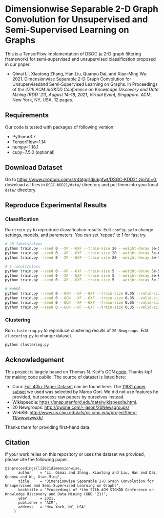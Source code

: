 # Dimensionwise Separable 2-D Graph Convolution for Unsupervised and Semi-Supervised Learning on Graphs

This is a TensorFlow implementation of DSGC (a 2-D graph filtering framework) for semi-supervised and unsupervised classification proposed in our paper:

* Qimai LI, Xiaotong Zhang, Han Liu, Quanyu Dai, and Xiao-Ming Wu. 2021. Dimensionwise Separable 2-D Graph Convolution for Unsupervisedand Semi-Supervised Learning on Graphs. In Proceedings of *the 27th ACM SIGKDD Conference on Knowledge Discovery and Data Mining (KDD ’21), August 14–18, 2021, Virtual Event, Singapore*. ACM, New York, NY, USA, 12 pages.

## Requirements
Our code is tested with packages of following version:
* Python=3.7
* TensorFlow=1.14
* numpy=1.18.1
* cupy=7.5.0 (optional)
## Download Dataset
Go to https://www.dropbox.com/s/r4btgq1djubgfwt/DSGC-KDD21.zip?dl=0, download all files in `DSGC-KDD21/data/` directory and put them into your local `data/` directory. 

## Reproduce Experimental Results

### Classification
Run `train.py` to reproduce classification results. Edit `config.py` to change settings, models, and parameters. You can set 'repeat' to 1 for fast try.

```bash
# 20 labels/class
python train.py --seed 0 --XF --GXF --train-size 20 --weight-decay 5e-5 --repeat 50 --dataset large_cora
python train.py --seed 0 --XF --GXF --train-size 20 --weight-decay 5e-6 --repeat 50 --dataset 20news
python train.py --seed 0 --XF --GXF --train-size 20 --weight-decay 5e-7 --repeat 50 --dataset wiki

# 5 labels/class
python train.py --seed 0 --XF --GXF --train-size 5  --weight-decay 5e-5 --repeat 50 --dataset large_cora
python train.py --seed 0 --XF --GXF --train-size 5  --weight-decay 5e-6 --repeat 50 --dataset 20news
python train.py --seed 0 --XF --GXF --train-size 5  --weight-decay 5e-7 --repeat 50 --dataset wiki

# WebKB
python train.py --seed 0 --GCN --XF --GXF --train-size 0.05 --valid-size 0.3 --repeat 50 --dataset webkb_cornell
python train.py --seed 0 --GCN --XF --GXF --train-size 0.05 --valid-size 0.3 --repeat 50 --dataset webkb_texas
python train.py --seed 0 --GCN --XF --GXF --train-size 0.05 --valid-size 0.3 --repeat 50 --dataset webkb_wisconsin
python train.py --seed 0 --GCN --XF --GXF --train-size 0.05 --valid-size 0.3 --repeat 50 --dataset webkb_washington
```

### Clustering
Run `clustering.py` to reproduce clustering results of `20 Newgroups`. Edit `clustering.py` to change dataset.

```bash
python clustering.py
```

## Acknowledgement

This project is largely based on Thomas N. Kipf's GCN [code](https://github.com/tkipf/gcn). Thanks kipf for making code public. The source of dataset is listed here:
* Cora: [Full 40k+ Paper Dataset](https://people.cs.umass.edu/~mccallum/data.html) can be found here. The [11881 paper subset](https://sites.google.com/site/semanticbasedregularization/home/software/experiments_on_cora) we used was selected by Marco Gori. We did not use features he provided, but process raw papers by ourselves instead.
* Wikispeedia: https://snap.stanford.edu/data/wikispeedia.html.
* 20 Newgroups: http://qwone.com/~jason/20Newsgroups/
* WebKB: http://www.cs.cmu.edu/afs/cs.cmu.edu/project/theo-11/www/wwkb/

Thanks them for providing first-hand data.

## Citation
If your work relies on this repository or uses the dataset we provided, please cite the following paper.
```
@inproceedings{li2021dimensionwise,
      author    = "Li, Qimai and Zhang, Xiaotong and Liu, Han and Dai, Quanyu and Wu, Xiao-Ming",
      title     = "Dimensionwise Separable 2-D Graph Convolution for Unsupervised and Semi-Supervised Learning on Graphs",
      booktitle = "Proceedings of *the 27th ACM SIGKDD Conference on Knowledge Discovery and Data Mining (KDD ’21)",
      year      = 2021,
      publisher = "ACM",
      address   = "New York, NY, USA"
    }
```